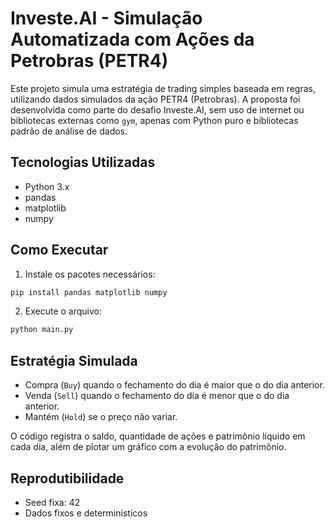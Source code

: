 
# Investe.AI - Simulação Automatizada com Ações da Petrobras (PETR4)

Este projeto simula uma estratégia de trading simples baseada em regras, utilizando dados simulados da ação PETR4 (Petrobras). A proposta foi desenvolvida como parte do desafio Investe.AI, sem uso de internet ou bibliotecas externas como `gym`, apenas com Python puro e bibliotecas padrão de análise de dados.

## Tecnologias Utilizadas

- Python 3.x
- pandas
- matplotlib
- numpy

## Como Executar

1. Instale os pacotes necessários:

```bash
pip install pandas matplotlib numpy
```

2. Execute o arquivo:

```bash
python main.py
```

## Estratégia Simulada

- Compra (`Buy`) quando o fechamento do dia é maior que o do dia anterior.
- Venda (`Sell`) quando o fechamento do dia é menor que o do dia anterior.
- Mantém (`Hold`) se o preço não variar.

O código registra o saldo, quantidade de ações e patrimônio líquido em cada dia, além de plotar um gráfico com a evolução do patrimônio.

## Reprodutibilidade

- Seed fixa: 42
- Dados fixos e determinísticos
